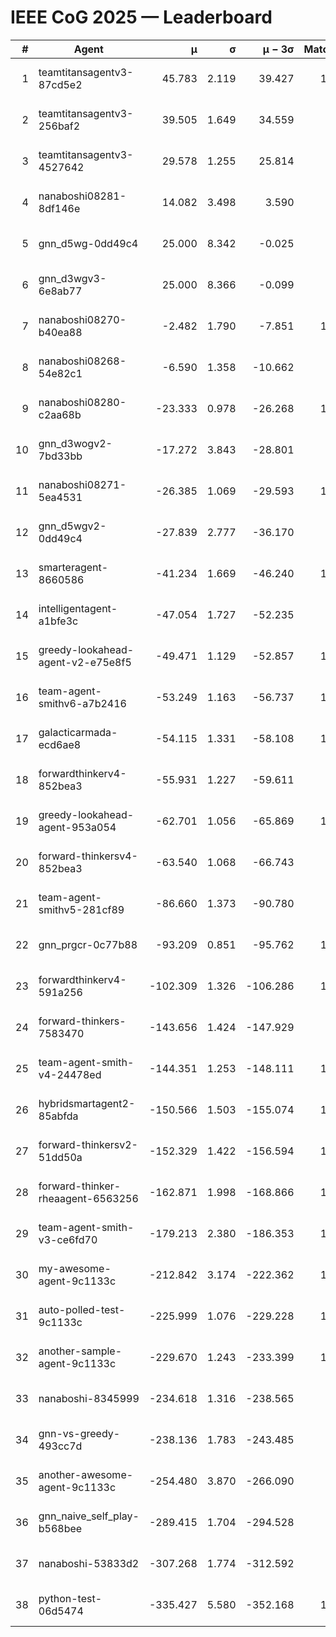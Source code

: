 # IEEE CoG 2025 — Leaderboard

| # | Agent | μ | σ | μ − 3σ | Matches | Updated |
|---:|---|---:|---:|---:|---:|---|
| 1 | teamtitansagentv3-87cd5e2 | 45.783 | 2.119 | 39.427 | 1100 | 2025-08-28 20:08 |
| 2 | teamtitansagentv3-256baf2 | 39.505 | 1.649 | 34.559 | 820 | 2025-08-28 20:08 |
| 3 | teamtitansagentv3-4527642 | 29.578 | 1.255 | 25.814 | 980 | 2025-08-28 20:08 |
| 4 | nanaboshi08281-8df146e | 14.082 | 3.498 | 3.590 | 50 | 2025-08-28 20:08 |
| 5 | gnn_d5wg-0dd49c4 | 25.000 | 8.342 | -0.025 | 20 | 2025-08-28 20:08 |
| 6 | gnn_d3wgv3-6e8ab77 | 25.000 | 8.366 | -0.099 | 80 | 2025-08-28 20:08 |
| 7 | nanaboshi08270-b40ea88 | -2.482 | 1.790 | -7.851 | 1100 | 2025-08-28 20:08 |
| 8 | nanaboshi08268-54e82c1 | -6.590 | 1.358 | -10.662 | 980 | 2025-08-28 20:08 |
| 9 | nanaboshi08280-c2aa68b | -23.333 | 0.978 | -26.268 | 1160 | 2025-08-28 20:08 |
| 10 | gnn_d3wogv2-7bd33bb | -17.272 | 3.843 | -28.801 | 68 | 2025-08-28 20:08 |
| 11 | nanaboshi08271-5ea4531 | -26.385 | 1.069 | -29.593 | 1480 | 2025-08-28 20:08 |
| 12 | gnn_d5wgv2-0dd49c4 | -27.839 | 2.777 | -36.170 | 40 | 2025-08-28 20:08 |
| 13 | smarteragent-8660586 | -41.234 | 1.669 | -46.240 | 1084 | 2025-08-28 20:08 |
| 14 | intelligentagent-a1bfe3c | -47.054 | 1.727 | -52.235 | 884 | 2025-08-28 20:08 |
| 15 | greedy-lookahead-agent-v2-e75e8f5 | -49.471 | 1.129 | -52.857 | 1190 | 2025-08-28 20:08 |
| 16 | team-agent-smithv6-a7b2416 | -53.249 | 1.163 | -56.737 | 1140 | 2025-08-28 20:08 |
| 17 | galacticarmada-ecd6ae8 | -54.115 | 1.331 | -58.108 | 1060 | 2025-08-28 20:08 |
| 18 | forwardthinkerv4-852bea3 | -55.931 | 1.227 | -59.611 | 864 | 2025-08-28 20:08 |
| 19 | greedy-lookahead-agent-953a054 | -62.701 | 1.056 | -65.869 | 1240 | 2025-08-28 20:08 |
| 20 | forward-thinkersv4-852bea3 | -63.540 | 1.068 | -66.743 | 822 | 2025-08-28 20:08 |
| 21 | team-agent-smithv5-281cf89 | -86.660 | 1.373 | -90.780 | 880 | 2025-08-28 20:08 |
| 22 | gnn_prgcr-0c77b88 | -93.209 | 0.851 | -95.762 | 1030 | 2025-08-28 20:08 |
| 23 | forwardthinkerv4-591a256 | -102.309 | 1.326 | -106.286 | 1107 | 2025-08-28 20:08 |
| 24 | forward-thinkers-7583470 | -143.656 | 1.424 | -147.929 | 920 | 2025-08-28 20:08 |
| 25 | team-agent-smith-v4-24478ed | -144.351 | 1.253 | -148.111 | 1118 | 2025-08-28 20:08 |
| 26 | hybridsmartagent2-85abfda | -150.566 | 1.503 | -155.074 | 1031 | 2025-08-28 20:08 |
| 27 | forward-thinkersv2-51dd50a | -152.329 | 1.422 | -156.594 | 1064 | 2025-08-28 20:08 |
| 28 | forward-thinker-rheaagent-6563256 | -162.871 | 1.998 | -168.866 | 1104 | 2025-08-28 20:08 |
| 29 | team-agent-smith-v3-ce6fd70 | -179.213 | 2.380 | -186.353 | 1258 | 2025-08-28 20:08 |
| 30 | my-awesome-agent-9c1133c | -212.842 | 3.174 | -222.362 | 1120 | 2025-08-28 20:08 |
| 31 | auto-polled-test-9c1133c | -225.999 | 1.076 | -229.228 | 1160 | 2025-08-28 20:08 |
| 32 | another-sample-agent-9c1133c | -229.670 | 1.243 | -233.399 | 1140 | 2025-08-28 20:08 |
| 33 | nanaboshi-8345999 | -234.618 | 1.316 | -238.565 | 920 | 2025-08-28 20:08 |
| 34 | gnn-vs-greedy-493cc7d | -238.136 | 1.783 | -243.485 | 760 | 2025-08-28 20:08 |
| 35 | another-awesome-agent-9c1133c | -254.480 | 3.870 | -266.090 | 900 | 2025-08-28 20:08 |
| 36 | gnn_naive_self_play-b568bee | -289.415 | 1.704 | -294.528 | 800 | 2025-08-28 20:08 |
| 37 | nanaboshi-53833d2 | -307.268 | 1.774 | -312.592 | 920 | 2025-08-28 20:08 |
| 38 | python-test-06d5474 | -335.427 | 5.580 | -352.168 | 1130 | 2025-08-28 20:08 |
